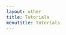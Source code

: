 ```yaml
---
layout: other
title: Tutorials
menutitle: Tutorials
---
```


<div markdown=1 class="bd-callout bd-callout-info">